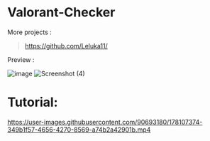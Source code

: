 # Valorant-Checker

More projects : 
> https://github.com/Leluka11/

Preview : 

![image](https://user-images.githubusercontent.com/90693180/177045591-119872bc-e869-471c-88a9-71e8f64e16a1.png)
![Screenshot (4)](https://user-images.githubusercontent.com/90693180/178105439-d7ff5b9a-0fb8-4f60-b6f3-b7641cd3fe02.png)

# Tutorial:
https://user-images.githubusercontent.com/90693180/178107374-349b1f57-4656-4270-8569-a74b2a42901b.mp4
